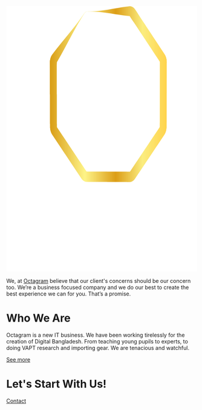 
<img src="./logo.png" height="700"/>


We, at [Octagram](https://www.octagramltd.com) believe that our client's concerns should be our concern too. We’re a business focused company and we do our best to create the best experience we can for you. That’s a promise.

# Who We Are

Octagram is a new IT business. We have been working tirelessly for the creation of Digital Bangladesh. From teaching young pupils to experts, to doing VAPT research and importing gear. We are tenacious and watchful.

[See more](https://www.octagramltd.com/about.html)

# Let's Start With Us!

[Contact](https://www.octagramltd.com/contact.html)
